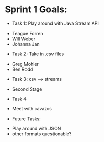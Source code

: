 # Sprint 1 Goals:
- Task 1: Play around with Java Stream API
 * Teague Forren
 * Will Weber
 * Johanna Jan
- Task 2: Take in .csv files
 * Greg Mohler
 * Ben Rodd
- Task 3: csv --> streams
 * Second Stage

- Task 4
 * Meet with cavazos

- Future Tasks:
 * Play around with JSON
 * other formats questionable?
